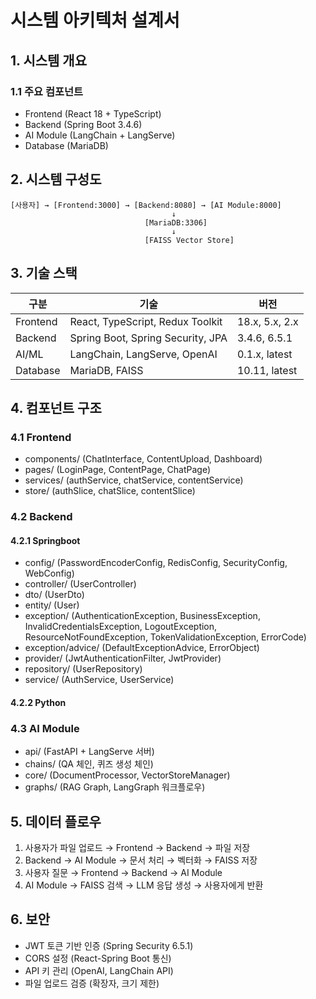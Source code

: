 # 시스템 아키텍처 설계서

## 1. 시스템 개요

### 1.1 주요 컴포넌트
- Frontend (React 18 + TypeScript)
- Backend (Spring Boot 3.4.6)
- AI Module (LangChain + LangServe)
- Database (MariaDB)

## 2. 시스템 구성도

```
[사용자] → [Frontend:3000] → [Backend:8080] → [AI Module:8000]
                                    ↓
                              [MariaDB:3306]
                                    ↓
                              [FAISS Vector Store]
```

## 3. 기술 스택

| 구분 | 기술 | 버전 |
|------|------|------|
| Frontend | React, TypeScript, Redux Toolkit | 18.x, 5.x, 2.x |
| Backend | Spring Boot, Spring Security, JPA | 3.4.6, 6.5.1 |
| AI/ML | LangChain, LangServe, OpenAI | 0.1.x, latest |
| Database | MariaDB, FAISS | 10.11, latest |

## 4. 컴포넌트 구조

### 4.1 Frontend
- components/ (ChatInterface, ContentUpload, Dashboard)
- pages/ (LoginPage, ContentPage, ChatPage)
- services/ (authService, chatService, contentService)
- store/ (authSlice, chatSlice, contentSlice)

### 4.2 Backend

#### 4.2.1 Springboot
- config/ (PasswordEncoderConfig, RedisConfig, SecurityConfig, WebConfig)
- controller/ (UserController)
- dto/ (UserDto)
- entity/ (User)
- exception/ (AuthenticationException, BusinessException, InvalidCredentialsException, LogoutException, ResourceNotFoundException, TokenValidationException, ErrorCode)
- exception/advice/ (DefaultExceptionAdvice, ErrorObject)
- provider/ (JwtAuthenticationFilter, JwtProvider)
- repository/ (UserRepository)
- service/ (AuthService, UserService)

#### 4.2.2 Python

### 4.3 AI Module
- api/ (FastAPI + LangServe 서버)
- chains/ (QA 체인, 퀴즈 생성 체인)
- core/ (DocumentProcessor, VectorStoreManager)
- graphs/ (RAG Graph, LangGraph 워크플로우)

## 5. 데이터 플로우

1. 사용자가 파일 업로드 → Frontend → Backend → 파일 저장
2. Backend → AI Module → 문서 처리 → 벡터화 → FAISS 저장
3. 사용자 질문 → Frontend → Backend → AI Module
4. AI Module → FAISS 검색 → LLM 응답 생성 → 사용자에게 반환

## 6. 보안

- JWT 토큰 기반 인증 (Spring Security 6.5.1)
- CORS 설정 (React-Spring Boot 통신)
- API 키 관리 (OpenAI, LangChain API)
- 파일 업로드 검증 (확장자, 크기 제한)